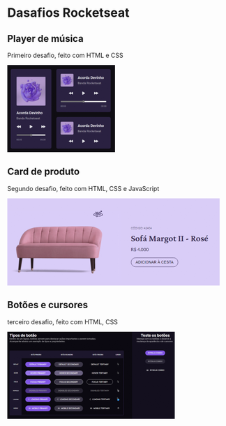 # Dasafios Rocketseat

## Player de música
Primeiro desafio, feito com HTML e CSS

<img src="images/playerDeMusicaImg.png" />



## Card de produto
Segundo desafio, feito com HTML, CSS e JavaScript

<img src="images/cardDeProdutoImg.png" />


## Botões e cursores
terceiro desafio, feito com HTML, CSS

<img src="images/botoesECursoresImg.png" />
